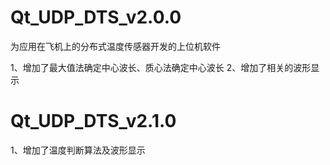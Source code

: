 # Qt_UDP_DTS_v2.0.0
为应用在飞机上的分布式温度传感器开发的上位机软件

1、增加了最大值法确定中心波长、质心法确定中心波长
2、增加了相关的波形显示

# Qt_UDP_DTS_v2.1.0
1、增加了温度判断算法及波形显示
